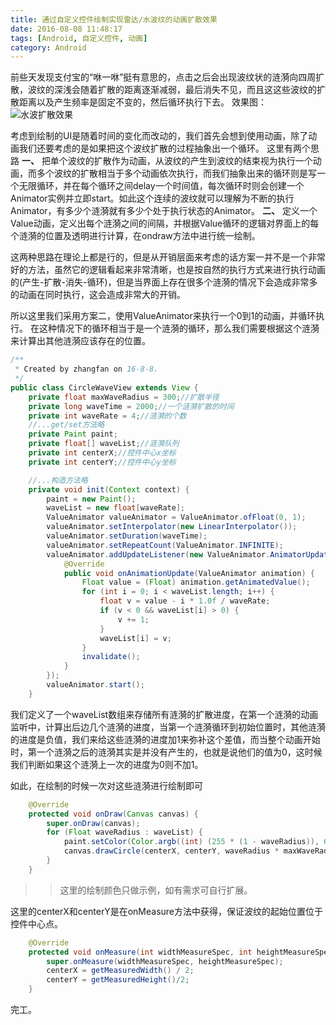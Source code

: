 ```yaml
---
title: 通过自定义控件绘制实现雷达/水波纹的动画扩散效果
date: 2016-08-08 11:48:17
tags: [Android, 自定义控件, 动画]
category: Android
---
```


前些天发现支付宝的“咻一咻”挺有意思的，点击之后会出现波纹状的涟漪向四周扩散，波纹的深浅会随着扩散的距离逐渐减弱，最后消失不见，而且这这些波纹的扩散距离以及产生频率是固定不变的，然后循环执行下去。
效果图：
![水波扩散效果](http://nightfarmer.github.io/public/static/image/CircleWave.gif)
<!-- more -->

考虑到绘制的UI是随着时间的变化而改动的，我们首先会想到使用动画，除了动画我们还要考虑的是如果把这个波纹扩散的过程抽象出一个循环。
这里有两个思路
**一、** 把单个波纹的扩散作为动画，从波纹的产生到波纹的结束视为执行一个动画，而多个波纹的扩散相当于多个动画依次执行，而我们抽象出来的循环则是写一个无限循环，并在每个循环之间delay一个时间值，每次循环时则会创建一个Animator实例并立即start。如此这个连续的波纹就可以理解为不断的执行Animator，有多少个涟漪就有多少个处于执行状态的Animator。
**二、** 定义一个Value动画，定义出每个涟漪之间的间隔，并根据Value循环的逻辑对界面上的每个涟漪的位置及透明进行计算，在ondraw方法中进行统一绘制。

这两种思路在理论上都是行的，但是从开销层面来考虑的话方案一并不是一个非常好的方法，虽然它的逻辑看起来非常清晰，也是按自然的执行方式来进行执行动画的(产生-扩散-消失-循环)，但是当界面上存在很多个涟漪的情况下会造成非常多的动画在同时执行，这会造成非常大的开销。

所以这里我们采用方案二，使用ValueAnimator来执行一个0到1的动画，并循环执行。
在这种情况下的循环相当于是一个涟漪的循环，那么我们需要根据这个涟漪来计算出其他涟漪应该存在的位置。

```java
/**
 * Created by zhangfan on 16-8-8.
 */
public class CircleWaveView extends View {
    private float maxWaveRadius = 300;//扩散半径
    private long waveTime = 2000;//一个涟漪扩散的时间
    private int waveRate = 4;//涟漪的个数
    //...get/set方法略
    private Paint paint;
    private float[] waveList;//涟漪队列
    private int centerX;//控件中心x坐标
    private int centerY;//控件中心y坐标

    //...构造方法略
    private void init(Context context) {
        paint = new Paint();
        waveList = new float[waveRate];
        ValueAnimator valueAnimator = ValueAnimator.ofFloat(0, 1);
        valueAnimator.setInterpolator(new LinearInterpolator());
        valueAnimator.setDuration(waveTime);
        valueAnimator.setRepeatCount(ValueAnimator.INFINITE);
        valueAnimator.addUpdateListener(new ValueAnimator.AnimatorUpdateListener() {
            @Override
            public void onAnimationUpdate(ValueAnimator animation) {
                Float value = (Float) animation.getAnimatedValue();
                for (int i = 0; i < waveList.length; i++) {
                    float v = value - i * 1.0f / waveRate;
                    if (v < 0 && waveList[i] > 0) {
                        v += 1;
                    }
                    waveList[i] = v;
                }
                invalidate();
            }
        });
        valueAnimator.start();
    }

```
我们定义了一个waveList数组来存储所有涟漪的扩散进度，在第一个涟漪的动画监听中，计算出后边几个涟漪的进度，当第一个涟漪循环到初始位置时，其他涟漪的进度是负值，我们来给这些涟漪的进度加1来弥补这个差值，而当整个动画开始时，第一个涟漪之后的涟漪其实是并没有产生的，也就是说他们的值为0，这时候我们判断如果这个涟漪上一次的进度为0则不加1。

如此，在绘制的时候一次对这些涟漪进行绘制即可
```java
    @Override
    protected void onDraw(Canvas canvas) {
        super.onDraw(canvas);
        for (Float waveRadius : waveList) {
            paint.setColor(Color.argb((int) (255 * (1 - waveRadius)), 60, 114, 236));//根据进度产生一个argb颜色
            canvas.drawCircle(centerX, centerY, waveRadius * maxWaveRadius, paint);//根据进度计算扩散半径
        }
    }
```
>> 这里的绘制颜色只做示例，如有需求可自行扩展。

这里的centerX和centerY是在onMeasure方法中获得，保证波纹的起始位置位于控件中心点。
```java
    @Override
    protected void onMeasure(int widthMeasureSpec, int heightMeasureSpec) {
        super.onMeasure(widthMeasureSpec, heightMeasureSpec);
        centerX = getMeasuredWidth() / 2;
        centerY = getMeasuredHeight()/2;
    }
```

完工。
